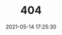 ---
title: 404
date: 2021-05-14 17:25:30
type: "404"
layout: "404"
description: "Oops～，我崩溃了！找不到你想要的页面 :("
---